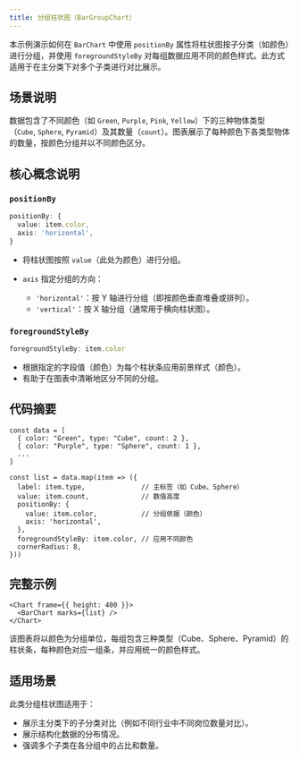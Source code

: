 ```yaml
---
title: 分组柱状图（BarGroupChart）
---
```

本示例演示如何在 `BarChart` 中使用 `positionBy` 属性将柱状图按子分类（如颜色）进行分组，并使用 `foregroundStyleBy` 对每组数据应用不同的颜色样式。此方式适用于在主分类下对多个子类进行对比展示。

## 场景说明

数据包含了不同颜色（如 `Green`, `Purple`, `Pink`, `Yellow`）下的三种物体类型（`Cube`, `Sphere`, `Pyramid`）及其数量（`count`）。图表展示了每种颜色下各类型物体的数量，按颜色分组并以不同颜色区分。

## 核心概念说明

### `positionBy`

```ts
positionBy: {
  value: item.color,
  axis: 'horizontal',
}
```

* 将柱状图按照 `value`（此处为颜色）进行分组。
* `axis` 指定分组的方向：

  * `'horizontal'`：按 Y 轴进行分组（即按颜色垂直堆叠或排列）。
  * `'vertical'`：按 X 轴分组（通常用于横向柱状图）。

### `foregroundStyleBy`

```ts
foregroundStyleBy: item.color
```

* 根据指定的字段值（颜色）为每个柱状条应用前景样式（颜色）。
* 有助于在图表中清晰地区分不同的分组。

## 代码摘要

```tsx
const data = [
  { color: "Green", type: "Cube", count: 2 },
  { color: "Purple", type: "Sphere", count: 1 },
  ...
]

const list = data.map(item => ({
  label: item.type,              // 主标签（如 Cube、Sphere）
  value: item.count,             // 数值高度
  positionBy: {
    value: item.color,           // 分组依据（颜色）
    axis: 'horizontal',
  },
  foregroundStyleBy: item.color, // 应用不同颜色
  cornerRadius: 8,
}))
```

## 完整示例

```tsx
<Chart frame={{ height: 400 }}>
  <BarChart marks={list} />
</Chart>
```

该图表将以颜色为分组单位，每组包含三种类型（Cube、Sphere、Pyramid）的柱状条，每种颜色对应一组条，并应用统一的颜色样式。

## 适用场景

此类分组柱状图适用于：

* 展示主分类下的子分类对比（例如不同行业中不同岗位数量对比）。
* 展示结构化数据的分布情况。
* 强调多个子类在各分组中的占比和数量。
